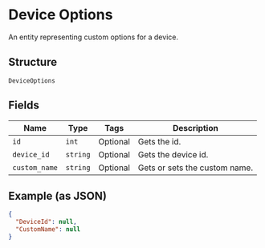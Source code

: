 
# Device Options

An entity representing custom options for a device.

## Structure

`DeviceOptions`

## Fields

| Name | Type | Tags | Description |
|  --- | --- | --- | --- |
| `id` | `int` | Optional | Gets the id. |
| `device_id` | `string` | Optional | Gets the device id. |
| `custom_name` | `string` | Optional | Gets or sets the custom name. |

## Example (as JSON)

```json
{
  "DeviceId": null,
  "CustomName": null
}
```

